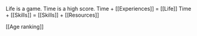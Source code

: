 Life is a game. Time is a high score.
Time + [[Experiences]] = [[Life]]
Time + [[Skills]] = [[Skills]] + [[Resources]]


[[Age ranking]]
